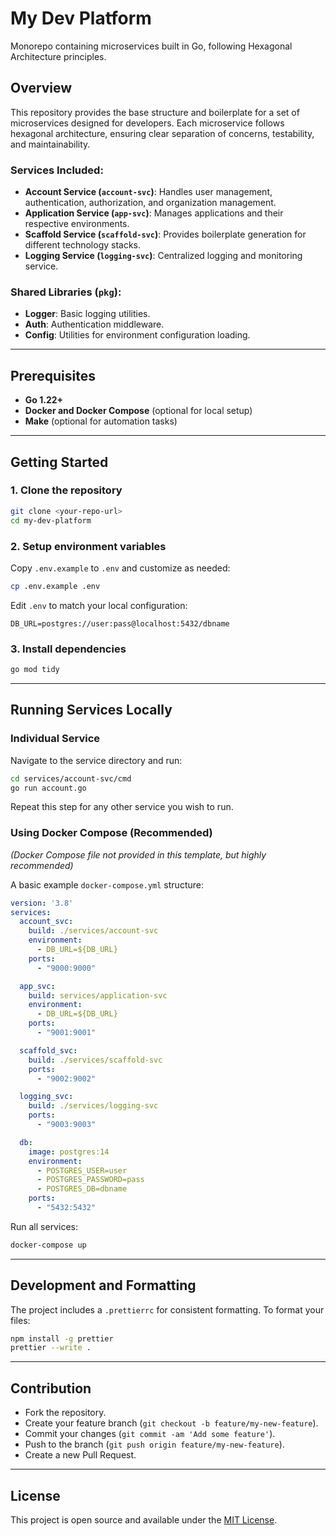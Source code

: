 # My Dev Platform

Monorepo containing microservices built in Go, following Hexagonal Architecture principles.

## Overview

This repository provides the base structure and boilerplate for a set of microservices designed for developers. Each microservice follows hexagonal architecture, ensuring clear separation of concerns, testability, and maintainability.

### Services Included:

- **Account Service (`account-svc`)**: Handles user management, authentication, authorization, and organization management.
- **Application Service (`app-svc`)**: Manages applications and their respective environments.
- **Scaffold Service (`scaffold-svc`)**: Provides boilerplate generation for different technology stacks.
- **Logging Service (`logging-svc`)**: Centralized logging and monitoring service.

### Shared Libraries (`pkg`):

- **Logger**: Basic logging utilities.
- **Auth**: Authentication middleware.
- **Config**: Utilities for environment configuration loading.

---

## Prerequisites

- **Go 1.22+**
- **Docker and Docker Compose** (optional for local setup)
- **Make** (optional for automation tasks)

---

## Getting Started

### 1. Clone the repository

```bash
git clone <your-repo-url>
cd my-dev-platform
```

### 2. Setup environment variables

Copy `.env.example` to `.env` and customize as needed:

```bash
cp .env.example .env
```

Edit `.env` to match your local configuration:

```env
DB_URL=postgres://user:pass@localhost:5432/dbname
```

### 3. Install dependencies

```bash
go mod tidy
```

---

## Running Services Locally

### Individual Service

Navigate to the service directory and run:

```bash
cd services/account-svc/cmd
go run account.go
```

Repeat this step for any other service you wish to run.

### Using Docker Compose (Recommended)

*(Docker Compose file not provided in this template, but highly recommended)*

A basic example `docker-compose.yml` structure:

```yaml
version: '3.8'
services:
  account_svc:
    build: ./services/account-svc
    environment:
      - DB_URL=${DB_URL}
    ports:
      - "9000:9000"

  app_svc:
    build: services/application-svc
    environment:
      - DB_URL=${DB_URL}
    ports:
      - "9001:9001"

  scaffold_svc:
    build: ./services/scaffold-svc
    ports:
      - "9002:9002"

  logging_svc:
    build: ./services/logging-svc
    ports:
      - "9003:9003"

  db:
    image: postgres:14
    environment:
      - POSTGRES_USER=user
      - POSTGRES_PASSWORD=pass
      - POSTGRES_DB=dbname
    ports:
      - "5432:5432"
```

Run all services:

```bash
docker-compose up
```

---

## Development and Formatting

The project includes a `.prettierrc` for consistent formatting. To format your files:

```bash
npm install -g prettier
prettier --write .
```

---

## Contribution

- Fork the repository.
- Create your feature branch (`git checkout -b feature/my-new-feature`).
- Commit your changes (`git commit -am 'Add some feature'`).
- Push to the branch (`git push origin feature/my-new-feature`).
- Create a new Pull Request.

---

## License

This project is open source and available under the [MIT License](LICENSE.md).